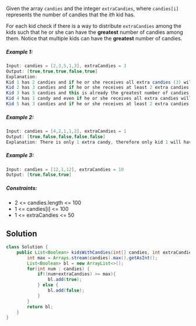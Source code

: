 Given the array `candies` and the integer `extraCandies`, where `candies[i]` represents the number of candies that the *ith* kid has.

For each kid check if there is a way to distribute `extraCandies` among the kids such that he or she can have the **greatest** number of candies among them. Notice that multiple kids can have the **greatest** number of candies.

##### Example 1:
```java
Input: candies = [2,3,5,1,3], extraCandies = 3
Output: [true,true,true,false,true] 
Explanation: 
Kid 1 has 2 candies and if he or she receives all extra candies (3) will have 5 candies --- the greatest number of candies among the kids. 
Kid 2 has 3 candies and if he or she receives at least 2 extra candies will have the greatest number of candies among the kids. 
Kid 3 has 5 candies and this is already the greatest number of candies among the kids. 
Kid 4 has 1 candy and even if he or she receives all extra candies will only have 4 candies. 
Kid 5 has 3 candies and if he or she receives at least 2 extra candies will have the greatest number of candies among the kids. 
```

##### Example 2:
```java
Input: candies = [4,2,1,1,2], extraCandies = 1
Output: [true,false,false,false,false] 
Explanation: There is only 1 extra candy, therefore only kid 1 will have the greatest number of candies among the kids regardless of who takes the extra candy.
```

##### Example 3:
```java
Input: candies = [12,1,12], extraCandies = 10
Output: [true,false,true]
```

##### Constraints:

- 2 <= candies.length <= 100
- 1 <= candies[i] <= 100
- 1 <= extraCandies <= 50

## Solution
```java
class Solution {
    public List<Boolean> kidsWithCandies(int[] candies, int extraCandies) {
        int max = Arrays.stream(candies).max().getAsInt();
        List<Boolean> bl = new ArrayList<>();
        for(int num : candies) {
            if((num+extraCandies) >= max){
                bl.add(true);
            } else {
                bl.add(false);
            }
        }
        return bl;
    }
}
```
